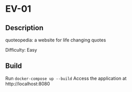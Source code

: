 # EV-01

## Description
quoteopedia: a website for life changing quotes

Difficulty: Easy

## Build
 Run `docker-compose up --build`
 Access the application at http://localhost:8080 